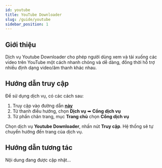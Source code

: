 ```yaml
---
id: youtube
title: YouTube Downloader
slug: /guide/youtube
sidebar_position: 1
---
```


## Giới thiệu

Dịch vụ Youtube Downloader cho phép người dùng xem và tải xuống các video trên YouTube một cách nhanh chóng và dễ dàng, đồng thời hỗ trợ nhiều định dạng video/âm thanh khác nhau.

## Hướng dẫn truy cập

Để sử dụng dịch vụ, có các cách sau:

1. Truy cập vào đường dẫn [**này**](../../services)
2. Từ thanh điều hướng, chọn **Dịch vụ** ➡ **Cổng dịch vụ**
3. Từ phần chân trang, mục **Trang chủ** chọn **Cổng dịch vụ**

Chọn dịch vụ **Youtube Downloader**, nhấn nút **Truy cập**. Hệ thống sẽ tự chuyển hướng đến trang của dịch vụ.

## Hướng dẫn tương tác

Nội dung đang được cập nhật...
